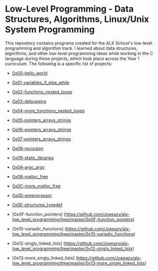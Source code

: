 # Low-Level Programming - Data Structures, Algorithms, Linux/Unix System Programming

This repository contains programs created for the ALX School's low-level programming and algorithm track. I learned about data structures, algorithms, and other low-level programming ideas while working in the C language during these projects, which took place across the Year 1 curriculum. The following is a specific list of projects:

* [0x00-hello_world](https://github.com/Joeeazy/alx-low_level_programming/tree/master/0x00-hello_world)

* [0x01-variables_if_else_while](https://github.com/Joeeazy/alx-low_level_programming/tree/master/0x01-variables_if_else_while)

* [0x02-functions_nested_loops](https://github.com/Joeeazy/alx-low_level_programming/tree/master/0x02-functions_nested_loops)

* [0x03-debugging](https://github.com/Joeeazy/alx-low_level_programming/tree/master/0x03-debugging)

* [0x04-more_functions_nested_loops](https://github.com/Joeeazy/alx-low_level_programming/tree/master/0x04-more_functions_nested_loops)

* [0x05-pointers_arrays_strings](https://github.com/Joeeazy/alx-low_level_programming/tree/master/0x05-pointers_arrays_strings)

* [0x06-pointers_arrays_strings](https://github.com/Joeeazy/alx-low_level_programming/tree/master/0x06-pointers_arrays_strings)

* [0x07-pointers_arrays_strings](https://github.com/Joeeazy/alx-low_level_programming/tree/master/0x07-pointers_arrays_strings)

* [0x08-recursion](https://github.com/Joeeazy/alx-low_level_programming/tree/master/0x08-recursion)

* [0x09-static_libraries](https://github.com/Joeeazy/alx-low_level_programming/tree/master/0x09-static_libraries)

* [0x0A-argc_argv](https://github.com/Joeeazy/alx-low_level_programming/tree/master/0x0A-argc_argv)

* [0x0B-malloc_free](https://github.com/Joeeazy/alx-low_level_programming/tree/master/0x0B-malloc_free)

* [0x0C-more_malloc_free](https://github.com/Joeeazy/alx-low_level_programming/tree/master/0x0C-more_malloc_free)

* [0x0D-preprocessor](https://github.com/Joeeazy/alx-low_level_programming/tree/master/0x0D-preprocessor)

* [0x0E-structures_typedef](https://github.com/Joeeazy/alx-low_level_programming/tree/master/0x0E-structures_typedef)

* [0x0F-function_pointers] (https://github.com/Joeeazy/alx-low_level_programming/tree/master/0x0F-function_pointers)

* [0x10-variadic_functions] (https://github.com/Joeeazy/alx-low_level_programming/tree/master/0x10-variadic_functions)

* [0x12-singly_linked_lists] (https://github.com/Joeeazy/alx-low_level_programming/tree/master/0x12-singly_linked_lists)

* [0x13-more_singly_linked_lists] (https://github.com/Joeeazy/alx-low_level_programming/tree/master/0x13-more_singly_linked_lists)


